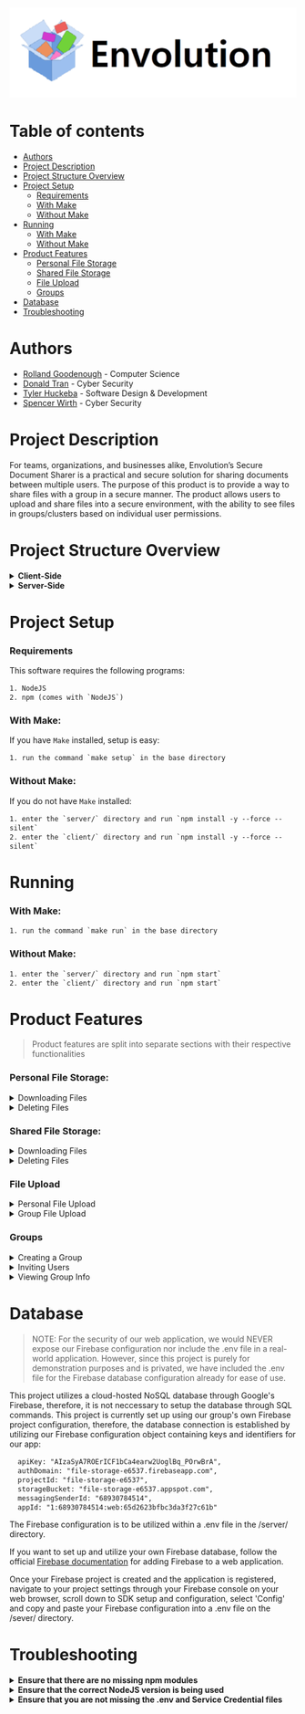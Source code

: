 <p align="center">
<img src="client/src/assets/12dww_1_70.png">
</p>

Table of contents
=================
<!--ts-->
* [Authors](https://github.com/Envolution-Capstone/secureFilePlatform#authors)
* [Project Description](https://github.com/Envolution-Capstone/secureFilePlatform#project-description)
* [Project Structure Overview](https://github.com/Envolution-Capstone/secureFilePlatform#project-structure-overview)
* [Project Setup](https://github.com/Envolution-Capstone/secureFilePlatform#project-setup)
    * [Requirements](https://github.com/Envolution-Capstone/secureFilePlatform#requirements)
    * [With Make](https://github.com/Envolution-Capstone/secureFilePlatform#with-make)
    * [Without Make](https://github.com/Envolution-Capstone/secureFilePlatform#without-make)
* [Running](https://github.com/Envolution-Capstone/secureFilePlatform#running)
    * [With Make](https://github.com/Envolution-Capstone/secureFilePlatform#with-make-1)
    * [Without Make](https://github.com/Envolution-Capstone/secureFilePlatform#without-make-1)
 * [Product Features](https://github.com/Envolution-Capstone/secureFilePlatform#product-features)
    * [Personal File Storage](https://github.com/Envolution-Capstone/secureFilePlatform#personal-file-storage)
    * [Shared File Storage](https://github.com/Envolution-Capstone/secureFilePlatform#shared-file-storage)
    * [File Upload](https://github.com/Envolution-Capstone/secureFilePlatform#file-upload)
    * [Groups](https://github.com/Envolution-Capstone/secureFilePlatform#groups)
 * [Database](https://github.com/Envolution-Capstone/secureFilePlatform#database)
 * [Troubleshooting](https://github.com/Envolution-Capstone/secureFilePlatform#troubleshooting)
<!--te-->

# Authors

- [Rolland Goodenough](https://github.com/GoodenoughR) - Computer Science
- [Donald Tran](https://github.com/DonaldTran11)       - Cyber Security
- [Tyler Huckeba](https://github.com/tuscontyler)      - Software Design & Development
- [Spencer Wirth](https://github.com/snw30)            - Cyber Security

# Project Description
For teams, organizations, and businesses alike, Envolution’s Secure Document Sharer is a
practical and secure solution for sharing documents between multiple users. The purpose of this product is to provide a way to share files with a group in a secure manner. The product allows
users to upload and share files into a secure environment, with the ability to see files in
groups/clusters based on individual user permissions.

Project Structure Overview
============================

<details><summary><b>Client-Side</b></summary>

    .
    ├── public                
    ├── src                   
    │   ├── assets
    │   │      └── # image/asset files
    │   ├── components
    │   │   ├── Documents
    │   │   │   ├── DocumentTable.js
    │   │   │   └── DocumentUploadModal.js
    │   │   ├── Groups
    │   │   │   ├── GroupInfo.js
    │   │   │   ├── GroupInvites
    │   │   │   ├── GroupModal.js
    │   │   │   ├── GroupSelector.js
    │   │   │   ├── GroupsListModal.js
    │   │   │   └── InviteUserModal.js
    │   │   ├── AlertsButton.js
    │   │   ├── Header.js
    │   │   ├── MuiStyle.js
    │   │   └── Sidebar.js 
    │   ├── firebase
    │   │   └── firebase.js
    │   ├── pages
    │   │   ├── MyDrive.js
    │   │   └── ShareWithMe.js
    │   ├── requests
    │   │   └── client.js
    │   ├── styles
    │   │   └── # JavaScript styled-components files
    │   ├── util
    │   │   ├── files
    │   │   │   ├── fileUpload.js
    │   │   │   └── files.js
    │   │   ├── groups
    │   │   │   └── groups.js
    │   │   └── user
    │   │       └── login.js
    │   ├── App.js 
    │   ├── GlobalStyles.js
    │   ├── index.css
    │   └── index.js   
    ├── package-lock.json                  
    └── package.json                

</details>
<details><summary><b>Server-Side</b></summary>

    .
    ├── src   
    │   ├── configuration
    │   │   └── setup.js
    │   ├── firebase 
    │   │   └── firebase.js
    │   ├── logging 
    │   │   └── firebase.js
    │   ├── middleware/authentication 
    │   │   └── checkAuth.js
    │   ├── repos 
    │   │   ├── file
    │   │   │   └── file.repo.js
    │   │   ├── group
    │   │   │   └── group.repo.js
    │   │   └── user
    │   │       └── user.repo.js
    │   ├── routes
    │   │   ├── file.routes.js
    │   │   ├── group.routes.js
    │   │   └── user.routes.js
    │   ├── services 
    │   │   ├── encryption
    │   │   │   └── encryption.service.js
    │   │   ├── file
    │   │   │   └── file.service.js
    │   │   ├── group
    │   │   │   └── group.service.js
    │   │   ├── key
    │   │   │   └── key.service.js
    │   │   └── user
    │   │       └── user.service.js
    │   ├── util 
    │   │   ├── file_upload.js
    │   │   └── responses.js
    │   └── app.js
    ├── .env
    ├── README.md
    ├── package-lock.json
    ├── package.json
    └── service-accountt-credentials.json  
    
</details>

# Project Setup

### Requirements

This software requires the following programs:

    1. NodeJS
    2. npm (comes with `NodeJS`)

### With Make:

If you have `Make` installed, setup is easy:

    1. run the command `make setup` in the base directory

### Without Make:

If you do not have `Make` installed:

    1. enter the `server/` directory and run `npm install -y --force --silent`
    2. enter the `client/` directory and run `npm install -y --force --silent`


# Running

### With Make:

    1. run the command `make run` in the base directory

### Without Make:

    1. enter the `server/` directory and run `npm start`
    2. enter the `client/` directory and run `npm start`


# Product Features
> Product features are split into separate sections with their respective functionalities

### Personal File Storage:

<details><summary>Downloading Files</summary>
Personal files can be downloaded by clicking on the row a file is on.
</details>

<details><summary>Deleting Files</summary>
Personal files can be deleted by right clicking on the files row and clicking `delete` on the context menu that pops up.
</details>

### Shared File Storage:

<details><summary>Downloading Files</summary>
Group files can be downloaded by clicking on the row a file is on.
</details>
    
<details><summary>Deleting Files</summary>
Only group admins can delete group files.
Group files can be deleted by right clicking on the files row and clicking `delete` on the context menu that pops up.
</details>

### File Upload

<details><summary>Personal File Upload</summary>

Personal Files are uploaded through the `Upload New File` button.
On the file upload screen:
    
    1. Select the file to upload
    2. click the `submit` button

 </details>
 
<details><summary>Group File Upload</summary>

Group Files are uploaded through the `Upload New File` button.
The important distinction between personal files and shared files is selecting the group to share with. 

On the file upload screen:
    1. Select the file to upload
    2. Select a group to share the file with from the drop down
    3. click the `submit` button
    
</details>

### Groups

<details><summary>Creating a Group</summary>

Creating a group is done through the `Create Group` button on the left sidebar.

On the Create Group screen:
    1. input the group name
    2. add any users you want to invite
    3. click `create group`
 </details>

<details><summary>Inviting Users</summary>

Inviting users is done through the `Invite User` button on the left sidebar.
Only group admins can invite users to groups.

On the Invite User Screen
    1. Select the group to invite a user to
    2. enter the users email
    3. click `invite user`
 </details>

<details><summary>Viewing Group Info</summary>

Group info can be viewed through the `View Groups` button on the left sidebar.
</details>


# Database
> NOTE: For the security of our web application, we would NEVER expose our Firebase configuration nor include the .env file in a real-world application. However, since this project is purely for demonstration purposes and is privated, we have included the .env file for the Firebase database configuration already for ease of use. 

This project utilizes a cloud-hosted NoSQL database through Google's Firebase, therefore, it is not neccessary to setup the database through SQL commands. This project is currently set up using our group's own Firebase project configuration, therefore, the database connection is established by utilizing our Firebase configuration object containing keys and identifiers for our app:

```
  apiKey: "AIzaSyA7ROErICF1bCa4earw2UoglBq_POrwBrA",
  authDomain: "file-storage-e6537.firebaseapp.com",
  projectId: "file-storage-e6537",
  storageBucket: "file-storage-e6537.appspot.com",
  messagingSenderId: "68930784514",
  appId: "1:68930784514:web:65d2623bfbc3da3f27c61b"
```
The Firebase configuration is to be utilized within a .env file in the /server/ directory.

If you want to set up and utilize your own Firebase database, follow the official [Firebase documentation](https://firebase.google.com/docs/web/setup) for adding Firebase to a web application. 

Once your Firebase project is created and the application is registered, navigate to your project settings through your Firebase console on your web browser, scroll down to SDK setup and configuration, select 'Config' and copy and paste your Firebase configuration into a .env file on the /sever/ directory.

# Troubleshooting

<details><summary><b>Ensure that there are no missing npm modules</b></summary>
If the software doesn't run, try installing all of the required NPM modules:

    In `/server/`:
    run `npm install -y --force --silent`

    In `/client/`:
    run `npm install -y --force --silent`
</details>


<details><summary><b>Ensure that the correct NodeJS version is being used</b></summary>
Having an out-of-date versiona of Node JS can cause issues.
Follow https://nodejs.org/en/download/current for getting the newest version.
</details>

<details><summary><b>Ensure that you are not missing the .env and Service Credential files</b></summary>

The server requires `.env` and `service-account-credentials.json` files to be in the `/server/` directory.
These files should be on the repo *(though if this were a real product they would not be)*
If the files are missing, copy and paste the following in to the respective file in `/server/`.
```
// .env
PORT=9000
APIKEY="AIzaSyA7ROErICF1bCa4earw2UoglBq_POrwBrA"
AUTHDOMAIN="file-storage-e6537.firebaseapp.com"
PROJECTID="file-storage-e6537"
STORAGEBUCKET="file-storage-e6537.appspot.com"
MESSAGINGSENDERID="68930784514"
APPID="1:68930784514:web:65d2623bfbc3da3f27c61b"

// service-account-credentials.json
{
  "type": "service_account",
  "project_id": "file-storage-e6537",
  "private_key_id": "c473669f0358a8f8d842e1cc3a9df8cad81c26a3",
  "private_key": "-----BEGIN PRIVATE KEY-----\nMIIEvQIBADANBgkqhkiG9w0BAQEFAASCBKcwggSjAgEAAoIBAQCxZ/b6JELEZwn1\nj/OfphMg77X2bMIs98TOjN1Y0Lh/rvANWpRfAjbiwRqgEKMiBvjDLwwtzaJC0n3F\nukNKDflANJcIFahcEiiji1qAkruT1eyeBhA+MvGIJcC/ng6t0oSZw1BQ5nU7WCf5\ncmFdNXueWkhLSmLZoWguGXBjgNA4tnmVqDTr3Ed0v3HQxAoz2JYVtt5cnQyql5Rx\nuYAx7TaaOQFMUPxvlnpYDLTGjTulsRWcuu4AdkXJyLSwTMFV6xpME+gLF5BOHeEK\nPX1f2aYSpP8S4QL//nSIMf09NguCO0QnlsXafsshT0BGiL49HZQMvrc+g2O2kY+e\nR1ytM9BRAgMBAAECggEACGF48Wg1H0Ie3lLml2wpCy1H01Rf9+/chEVzT3bMwHtr\nK7ZTvAlGvn+Q2m7uxfS+W7olQSStvapj9qtN8nmmhLn3SJJ9WZwh/1fd9qT354v7\nmZt/uPB/KIdgC61T1DJVwU3QxYGdmCgZ+1bD8rtME7cAI05oTQ+q9EKPZKP5MjSY\nSFAxdej9oGdQw//rqfPqnciTVPOp986teM6La+fvS+VNCEth8KyagDEWlVY3empF\nls8gT6ZDNIlWOtIfI8FP8hglTjYciZUumRki8c6k9iznbjHWv7itpmWtCas97/K5\nbNHSTMnpJiA6GJe5L+r55kj8z+wgClJH/QGGmxCRYQKBgQDz3QWDLt0xumKCzQQM\nLHW7rwgVHsTzFLvPT7NLNwNO5+e6MxIICXjPCLwq6sBcKhR5UdwKjoUMg+AR1JC9\n/LvoF0jkZhueZrIISYDLLI2ydMWOH9O871svohwvCqNKXazB95C85c4ua8Mx/tKF\nZjp5o09wmH0fN5z4drGbivQFBwKBgQC6PDwD68KYluUbD5mnN7XS++rj5+6uIrRO\nGxO/sTW2bc2QD/Nb6zKTGW+68JJDUSGSR9WzQcVUKcAOVr5/OWUiDG8dlCoFxjRE\nDtDeRwKgh+ObsMwJvVYXVPEjlcZiSOJnw+5LOHng1yt1Z/mMN8h+MaFLNCtQiAZC\niq9BFb/B5wKBgG6+lrxGUgk9PXNtK0NkBWtgR2lf+czyQ4AYD7I+n2/7/M4gVzXz\nJzvOGbXbudOhAH8/34+jvWQ7l0xBniHJXoQ93spqXGyI8py01Jpv90FtqjGq3ntU\nr7JoCiiKyjEBbW0AwmgmbIXERnaz5GLUVAXdVjwp49iDZvOm421howONAoGARItQ\n53yJddHr5wbZ3cLSaCISNOmzXmIljK3ImgAmLcvCIejNACLTzXJKPjq3CpG80nMg\nA0cM0so/BsgEexzrzRlYeEGFKfTmXbo6Q+VM4TrCmhX7MwZ9vj6kNh21E42RzvE9\nLnBN42QueZrYLTSG1XN80woTeyNlcm5KzKCtoDcCgYEAti4+UZ8r2DnRrCoQ/TE1\nJzbJ1oRcYCA7UKcF8Vxj3WtAXTnNuksoJDX1yVkvIU3/03qB959M826CTb1Qc2sW\nzx1WHz2TnBIT+QPbHXX8Kp2J1cZ+Fw8rW4+OUNcmL1TSl/zJQtc8Ke924tD6e44y\nA4pMqJxQiCVQbnEDcvS2LEQ=\n-----END PRIVATE KEY-----\n",
  "client_email": "firebase-adminsdk-bjgpc@file-storage-e6537.iam.gserviceaccount.com",
  "client_id": "115410691965466141057",
  "auth_uri": "https://accounts.google.com/o/oauth2/auth",
  "token_uri": "https://oauth2.googleapis.com/token",
  "auth_provider_x509_cert_url": "https://www.googleapis.com/oauth2/v1/certs",
  "client_x509_cert_url": "https://www.googleapis.com/robot/v1/metadata/x509/firebase-adminsdk-bjgpc%40file-storage-e6537.iam.gserviceaccount.com"
}
```
</details>

